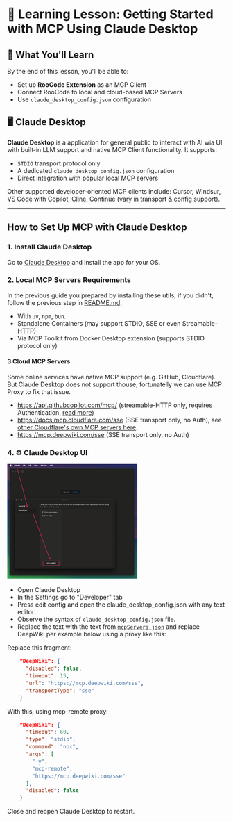 # 🧠 Learning Lesson: Getting Started with MCP Using Claude Desktop

## 🚀 What You'll Learn

By the end of this lesson, you'll be able to:

- Set up **RooCode Extension** as an MCP Client
- Connect RooCode to local and cloud-based MCP Servers
- Use `claude_desktop_config.json` configuration

## 🖥️ Claude Desktop

**Claude Desktop** is a application for general public to interact with AI wia UI with built-in LLM support and native MCP Client functionality. It supports:

- `STDIO` transport protocol only
- A dedicated `claude_desktop_config.json` configuration
- Direct integration with popular local MCP servers

Other supported developer-oriented MCP clients include: Cursor, Windsur, VS Code with Copilot, Cline, Continue (vary in transport & config support).

---

## How to Set Up MCP with Claude Desktop

### 1. **Install Claude Desktop**
Go to [Claude Desktop](https://claude.ai/download) and install the app for your OS.

### 2. **Local MCP Servers Requirements**
In the previous guide you prepared by installing these utils, if you didn't, follow the previous step in [README.md](../):
- With `uv`, `npm`, `bun`.
- Standalone Containers (may support STDIO, SSE or even Streamable-HTTP)
- Via MCP Toolkit from Docker Desktop extension (supports STDIO protocol only)

#### 3 **Cloud MCP Servers**
Some online services have native MCP support (e.g. GitHub, Cloudflare). But Claude Desktop does not support thouse, fortunatelly we can use MCP Proxy to fix that issue.
- https://api.githubcopilot.com/mcp/ (streamable-HTTP only, requires Authentication, [read more](https://github.com/github/github-mcp-server))
- https://docs.mcp.cloudflare.com/sse (SSE transport only, no Auth), see [other Cloudflare's own MCP servers here](https://developers.cloudflare.com/agents/model-context-protocol/mcp-servers-for-cloudflare/).
- https://mcp.deepwiki.com/sse (SSE transport only, no Auth)

### 4. ⚙️ Claude Desktop UI

<img src="./1_claude-desktop.png" alt="RooCode Marketplace UI" width="300">

- Open Claude Desktop
- In the Settings go to "Developer" tab
- Press edit config and open the claude_desktop_config.json with any text editor. 
- Observe the syntax of `claude_desktop_config.json` file. 
- Replace the text with the text from [`mcpServers.json`](../mcpServers.json) and replace DeepWiki per example below using a proxy like this:

Replace this fragment:
```json
    "DeepWiki": {
      "disabled": false,
      "timeout": 15,
      "url": "https://mcp.deepwiki.com/sse",
      "transportType": "sse"
    }
```

With this, using mcp-remote proxy:
```json
    "DeepWiki": {
      "timeout": 60,
      "type": "stdio",
      "command": "npx",
      "args": [
        "-y",
        "mcp-remote",
        "https://mcp.deepwiki.com/sse"
      ],
      "disabled": false
    }
```

Close and reopen Claude Desktop to restart.